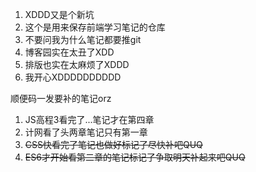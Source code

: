 1. XDDD又是个新坑
2. 这个是用来保存前端学习笔记的仓库
3. 不要问我为什么笔记都要推git
4. 博客园实在太丑了XDD
5. 排版也实在太麻烦了XDDD
6. 我开心XDDDDDDDDDD



顺便码一发要补的笔记orz

1. JS高程3看完了...笔记才在第四章
2. 计网看了头两章笔记只有第一章
3. ~~CSS快看完了笔记也做好标记了尽快补吧QUQ~~
4. ~~ES6才开始看第二章的笔记标记了争取明天补起来吧QUQ~~


